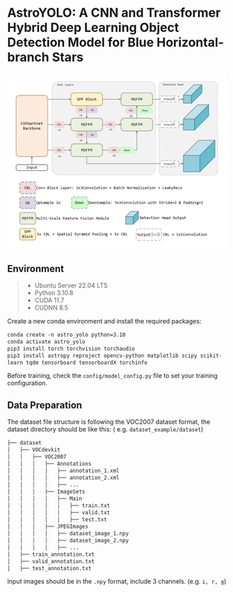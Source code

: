 # AstroYOLO: A CNN and Transformer Hybrid Deep Learning Object Detection Model for Blue Horizontal-branch Stars

![Network Structure](./img/network_structure.png)

## Environment

> - Ubuntu Server 22.04 LTS
>  - Python 3.10.8
>  - CUDA 11.7
>  - CUDNN 8.5

Create a new conda environment and install the required packages:

```shell
conda create -n astro_yolo python=3.10
conda activate astro_yolo
pip3 install torch torchvision torchaudio
pip3 install astropy reproject opencv-python matplotlib scipy scikit-learn tqdm tensorboard tensorboardX torchinfo
```

Before training, check the `config/model_config.py` file to set your training configuration.

## Data Preparation

The dataset file structure is following the VOC2007 dataset format, the dataset directory should be like this: (
e.g. `dataset_example/dataset`)

```
├── dataset
│   ├── VOCdevkit
│   │   ├── VOC2007
│   │   │   ├── Annotations
│   │   │   │   ├── annotation_1.xml
│   │   │   │   ├── annotation_2.xml
│   │   │   │   ├── ...
│   │   │   ├── ImageSets
│   │   │   │   ├── Main
│   │   │   │   │   ├── train.txt
│   │   │   │   │   ├── valid.txt
│   │   │   │   │   ├── test.txt
│   │   │   ├── JPEGImages
│   │   │   │   ├── dataset_image_1.npy
│   │   │   │   ├── dataset_image_2.npy
│   │   │   │   ├── ...
│   ├── train_annotation.txt
│   ├── valid_annotation.txt
│   ├── test_annotation.txt
```

Input images should be in the `.npy` format, include 3 channels. (e.g. `i, r, g`)
